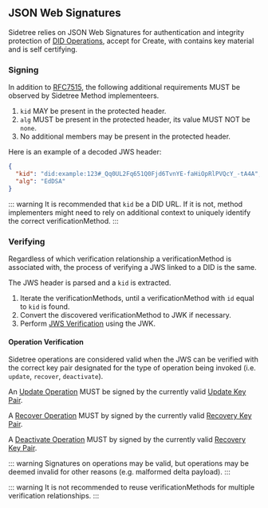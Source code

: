 ## JSON Web Signatures

Sidetree relies on JSON Web Signatures for authentication and integrity protection of [DID Operations](https://identity.foundation/sidetree/spec/#did-operations), accept for Create, with contains key material and is self certifying.

### Signing

In addition to [RFC7515](https://tools.ietf.org/html/rfc7515), the following additional requirements MUST be observed by Sidetree Method implementeers.

1. `kid` MAY be present in the protected header.
2. `alg` MUST be present in the protected header, its value MUST NOT be `none`.
3. No additional members may be present in the protected header.

Here is an example of a decoded JWS header:

```json
{
  "kid": "did:example:123#_Qq0UL2Fq651Q0Fjd6TvnYE-faHiOpRlPVQcY_-tA4A",
  "alg": "EdDSA"
}
```

::: warning
  It is recommended that `kid` be a DID URL. If it is not, method implementers might need to rely on additional context to uniquely identify the correct verificationMethod. 
:::

### Verifying

Regardless of which verification relationship a verificationMethod is associated with, the process of verifying a JWS linked to a DID is the same.

The JWS header is parsed and a `kid` is extracted.

1. Iterate the verificationMethods, until a verificationMethod with `id` equal to `kid` is found.
2. Convert the discovered verificationMethod to JWK if necessary.
3. Perform [JWS Verification](https://tools.ietf.org/html/rfc7515#section-5.2) using the JWK.

#### Operation Verification

Sidetree operations are considered valid when the JWS can be verified with the correct key pair designated for the type of operation being invoked (i.e. `update`, `recover`, `deactivate`).

An [Update Operation](https://identity.foundation/sidetree/spec/#update) MUST be signed by the currently valid [Update Key Pair](#update-key-pair).

A [Recover Operation](https://identity.foundation/sidetree/spec/#recover) MUST by signed by the currently valid [Recovery Key Pair](#recovery-key-pair). 

A [Deactivate Operation](https://identity.foundation/sidetree/spec/#deactivate) MUST by signed by the currently valid [Recovery Key Pair](#recovery-key-pair).

::: warning
  Signatures on operations may be valid, but operations may be deemed invalid for other reasons (e.g. malformed delta payload).
:::

::: warning
  It is not recommended to reuse verificationMethods for multiple verification relationships.
:::
